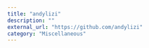 ```yaml
---
title: "andylizi"
description: ""
external_url: "https://github.com/andylizi"
category: "Miscellaneous"
---
```

